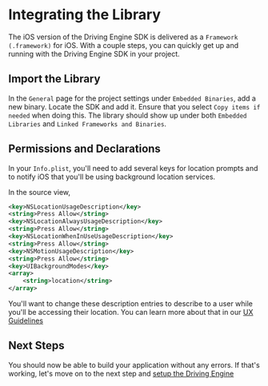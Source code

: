 # Integrating the Library
The iOS version of the Driving Engine SDK is delivered as a `Framework (.framework)` for iOS. With a couple steps, you can quickly get up and running with the Driving Engine SDK in your project.

## Import the Library
In the `General` page for the project settings under `Embedded Binaries`, add a new binary. Locate the SDK and add it. Ensure that you select `Copy items if needed` when doing this. The library should show up under both `Embedded Libraries` and `Linked Frameworks and Binaries`.

## Permissions and Declarations
In your `Info.plist`, you'll need to add several keys for location prompts and to notify iOS that you'll be using background location services.

In the source view,

```xml
<key>NSLocationUsageDescription</key> 
<string>Press Allow</string> 
<key>NSLocationAlwaysUsageDescription</key> 
<string>Press Allow</string> 
<key>NSLocationWhenInUseUsageDescription</key> 
<string>Press Allow</string> 
<key>NSMotionUsageDescription</key>
<string>Press Allow</string>
<key>UIBackgroundModes</key> 
<array>
    <string>location</string>
</array>
```

You'll want to change these description entries to describe to a user while you'll be accessing their location. You can learn more about that in our [UX Guidelines](../../best-practices/ux-guidelines/iOS.md)

## Next Steps
You should now be able to build your application without any errors. If that's working, let's move on to the next step and [setup the Driving Engine](../setup-drive-engine/iOS.md)
